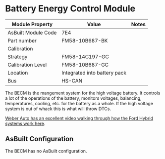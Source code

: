 # Battery Energy Control Module

| Module Property     | Value                        | Notes |
| ------------------- | ---------------------------- | ----- |
| AsBuilt Module Code | 7E4                          |       |
| Part number         | FM58-10B687-BK               |       |
| Calibration         |                              |       |
| Strategy            | FM58-14C197-GC               |       |
| Calibration Level   | FM58-10B687-GC               |       |
| Location            | Integrated into battery pack |       |
| Bus                 | HS-CAN                       |       |

The BECM is the mangement system for the high voltage battery. It controls a lot of the operations of the battery, monitors voltages, balancing, temperatures, cooling, etc. for the battery as a whole. If the high voltage system is out of whack this is what will throw DTCs.

[Weber Auto has an excellent video walking through how the Ford Hybrid systems work here](https://www.youtube.com/watch?v=kmDpNr1PdMk).

## AsBuilt Configuration

The BECM has no AsBuilt configuration.
